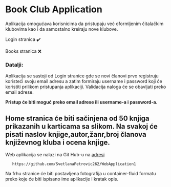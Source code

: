 
# Book Club Application

Aplikacija omogućava korisnicima da pristupaju već oformljenim čitalačkim klubovima kao i da samostalno kreiraju nove klubove.

Login stranica  ✔️

Books stranica  :x:
### Datalji:

Aplikacija se sastoji od Login stranice gde se novi članovi prvo registruju koristeći svoju email adresu a zatim formiraju username i password koji će koristiti prilikom pristupanja aplikaciji.
Validacija naloga će se obavljati preko email adrese.

**Pristup će biti moguć preko email adrese ili username-a i password-a.**

## Home stranica će biti sačinjena od 50 knjiga prikazanih u karticama sa slikom. Na svakoj će pisati naslov knjige,autor,žanr,broj članova književnog kluba i ocena knjige.

Web aplikacija se nalazi na Git Hub-u na [adresi](https://github.com/SvetlanaPetrovic262/WebApplication1)
```
   https://github.com/SvetlanaPetrovic262/WebApplication1
```

Na frhu stranice će biti postavljena fotografija u container-fluid formatu preko koje će biti ispisano ime aplikacije i kratak opis.

